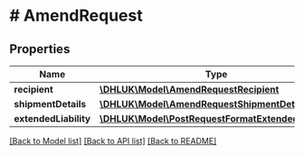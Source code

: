 # # AmendRequest

## Properties

Name | Type | Description | Notes
------------ | ------------- | ------------- | -------------
**recipient** | [**\DHLUK\Model\AmendRequestRecipient**](AmendRequestRecipient.md) |  | [optional]
**shipmentDetails** | [**\DHLUK\Model\AmendRequestShipmentDetails**](AmendRequestShipmentDetails.md) |  | [optional]
**extendedLiability** | [**\DHLUK\Model\PostRequestFormatExtendedLiability**](PostRequestFormatExtendedLiability.md) |  | [optional]

[[Back to Model list]](../../README.md#models) [[Back to API list]](../../README.md#endpoints) [[Back to README]](../../README.md)

